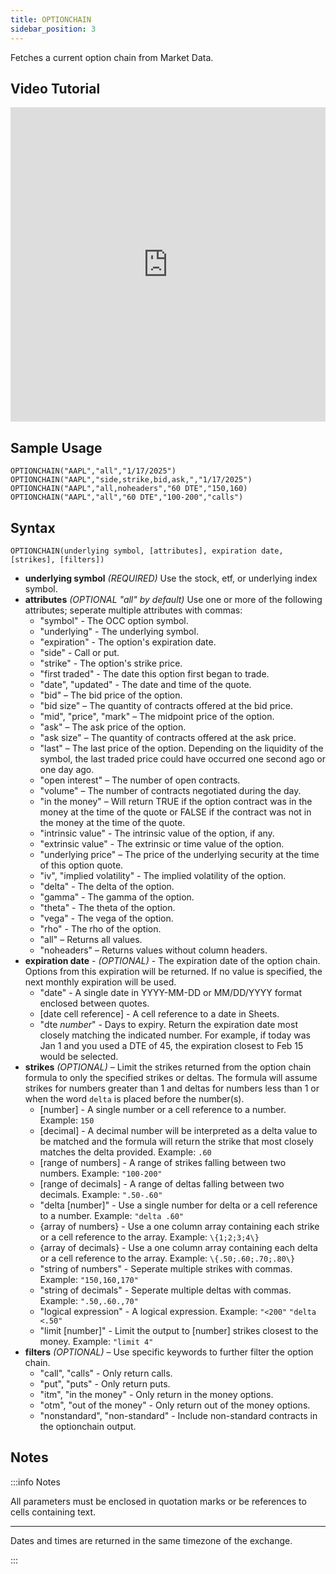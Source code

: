 ```yaml
---
title: OPTIONCHAIN
sidebar_position: 3
---
```


Fetches a current option chain from Market Data.

## Video Tutorial

<iframe width="100%" height="503" src="https://www.youtube.com/embed/Pwnsp5SsU3M" title="How To View and Filter The Options Chain" frameborder="0" allow="accelerometer; autoplay; clipboard-write; encrypted-media; gyroscope; picture-in-picture" allowfullscreen></iframe>

## Sample Usage

    OPTIONCHAIN("AAPL","all","1/17/2025")
    OPTIONCHAIN("AAPL","side,strike,bid,ask,","1/17/2025")
    OPTIONCHAIN("AAPL","all,noheaders","60 DTE","150,160)
    OPTIONCHAIN("AAPL","all","60 DTE","100-200","calls")

## Syntax

    OPTIONCHAIN(underlying symbol, [attributes], expiration date, [strikes], [filters])

- **underlying symbol** _(REQUIRED)_ Use the stock, etf, or underlying index symbol.
- **attributes** _(OPTIONAL "all" by default)_ Use one or more of the following attributes; seperate multiple attributes with commas:
  - "symbol" - The OCC option symbol.
  - "underlying" - The underlying symbol.
  - "expiration" - The option's expiration date.
  - "side" - Call or put.
  - "strike" - The option's strike price.
  - "first traded" - The date this option first began to trade.
  - "date", "updated" - The date and time of the quote.
  - "bid" – The bid price of the option.
  - "bid size" – The quantity of contracts offered at the bid price.
  - "mid", "price", "mark" – The midpoint price of the option.
  - "ask" – The ask price of the option.
  - "ask size" – The quantity of contracts offered at the ask price.
  - "last" – The last price of the option. Depending on the liquidity of the symbol, the last traded price could have occurred one second ago or one day ago.
  - "open interest" – The number of open contracts.
  - "volume" – The number of contracts negotiated during the day.
  - "in the money" – Will return TRUE if the option contract was in the money at the time of the quote or FALSE if the contract was not in the money at the time of the quote.
  - "intrinsic value" - The intrinsic value of the option, if any.
  - "extrinsic value" - The extrinsic or time value of the option.
  - "underlying price" – The price of the underlying security at the time of this option quote.
  - "iv", "implied volatility" - The implied volatility of the option.
  - "delta" - The delta of the option.
  - "gamma" - The gamma of the option.
  - "theta" - The theta of the option.
  - "vega" - The vega of the option.
  - "rho" - The rho of the option.
  - "all" – Returns all values.
  - "noheaders" – Returns values without column headers.
- **expiration date** - _(OPTIONAL)_ - The expiration date of the option chain. Options from this expiration will be returned. If no value is specified, the next monthly expiration will be used.
  - "date" - A single date in YYYY-MM-DD or MM/DD/YYYY format enclosed between quotes.
  - \[date cell reference] - A cell reference to a date in Sheets.
  - "dte _number_" - Days to expiry. Return the expiration date most closely matching the indicated number. For example, if today was Jan 1 and you used a DTE of 45, the expiration closest to Feb 15 would be selected.
- **strikes** _(OPTIONAL)_ – Limit the strikes returned from the option chain formula to only the specified strikes or deltas. The formula will assume strikes for numbers greater than 1 and deltas for numbers less than 1 or when the word `delta` is placed before the number(s).
  - \[number] - A single number or a cell reference to a number. Example: `150`
  - \[decimal] - A decimal number will be interpreted as a delta value to be matched and the formula will return the strike that most closely matches the delta provided. Example: `.60`
  - \[range of numbers] - A range of strikes falling between two numbers. Example: `"100-200"`
  - \[range of decimals] - A range of deltas falling between two decimals. Example: `".50-.60"`
  - "delta \[number]" - Use a single number for delta or a cell reference to a number. Example: `"delta .60"`
  - \{array of numbers\} - Use a one column array containing each strike or a cell reference to the array. Example: `\{1;2;3;4\}`
  - \{array of decimals\} - Use a one column array containing each delta or a cell reference to the array. Example: `\{.50;.60;.70;.80\}`
  - "string of numbers" - Seperate multiple strikes with commas. Example: `"150,160,170"`
  - "string of decimals" - Seperate multiple deltas with commas. Example: `".50,.60.,70"`
  - "logical expression" - A logical expression. Example: `"<200"` `"delta <.50"`
  - "limit \[number]" - Limit the output to \[number] strikes closest to the money. Example: `"limit 4"`
- **filters** _(OPTIONAL)_ – Use specific keywords to further filter the option chain.
  - "call", "calls" - Only return calls.
  - "put", "puts" - Only return puts.
  - "itm", "in the money" - Only return in the money options.
  - "otm", "out of the money" - Only return out of the money options.
  - "nonstandard", "non-standard" - Include non-standard contracts in the optionchain output.

## Notes

:::info Notes

All parameters must be enclosed in quotation marks or be references to cells containing text.

---

Dates and times are returned in the same timezone of the exchange.

:::
